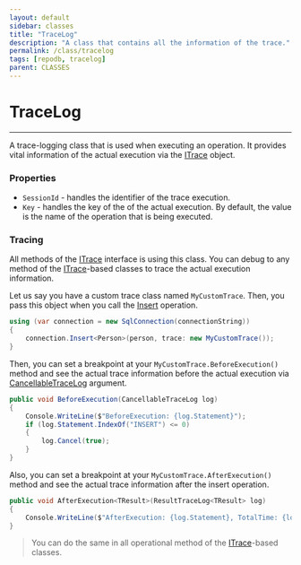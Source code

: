 ```yaml
---
layout: default
sidebar: classes
title: "TraceLog"
description: "A class that contains all the information of the trace."
permalink: /class/tracelog
tags: [repodb, tracelog]
parent: CLASSES
---
```


# TraceLog

---

A trace-logging class that is used when executing an operation. It provides vital information of the actual execution via the [ITrace](/interface/itrace) object.

### Properties

- `SessionId` - handles the identifier of the trace execution.
- `Key` - handles the key of the of the actual execution. By default, the value is the name of the operation that is being executed.

### Tracing

All methods of the [ITrace](/interface/itrace) interface is using this class. You can debug to any method of the [ITrace](/interface/itrace)-based classes to trace the actual execution information.

Let us say you have a custom trace class named `MyCustomTrace`. Then, you pass this object when you call the [Insert](/operation/insert) operation.

```csharp
using (var connection = new SqlConnection(connectionString))
{
    connection.Insert<Person>(person, trace: new MyCustomTrace());
}
```

Then, you can set a breakpoint at your `MyCustomTrace.BeforeExecution()` method and see the actual trace information before the actual execution via [CancellableTraceLog](/class/cancellabletracelog) argument.

```csharp
public void BeforeExecution(CancellableTraceLog log)
{
    Console.WriteLine($"BeforeExecution: {log.Statement}");
    if (log.Statement.IndexOf("INSERT") <= 0)
    {
        log.Cancel(true);
    }
}
```

Also, you can set a breakpoint at your `MyCustomTrace.AfterExecution()` method and see the actual trace information after the insert operation.

```csharp
public void AfterExecution<TResult>(ResultTraceLog<TResult> log)
{
    Console.WriteLine($"AfterExecution: {log.Statement}, TotalTime: {log.ExecutionTime.TotalSeconds} second(s)");
}
```

> You can do the same in all operational method of the [ITrace](/interface/itrace)-based classes.